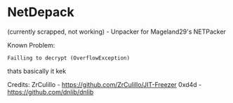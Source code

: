 # NetDepack
(currently scrapped, not working) - Unpacker for Mageland29's NETPacker

Known Problem:
```
Failling to decrypt (OverflowException)
```
thats basically it kek

Credits:
ZrCulillo - https://github.com/ZrCulillo/JIT-Freezer
0xd4d - https://github.com/dnlib/dnlib
